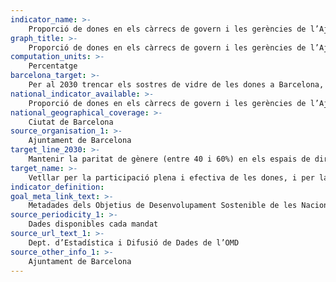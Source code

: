 ```yaml
---
indicator_name: >-
    Proporció de dones en els càrrecs de govern i les gerències de l’Ajuntament de Barcelona
graph_title: >-
    Proporció de dones en els càrrecs de govern i les gerències de l’Ajuntament de Barcelona
computation_units: >-
    Percentatge
barcelona_target: >-
    Per al 2030 trencar els sostres de vidre de les dones a Barcelona, assolint la paritat en els espais de representació i de lideratge polític, econòmic i social
national_indicator_available: >-
    Proporció de dones en els càrrecs de govern i les gerències de l’Ajuntament de Barcelona
national_geographical_coverage: >-
    Ciutat de Barcelona
source_organisation_1: >-
    Ajuntament de Barcelona
target_line_2030: >-
    Mantenir la paritat de gènere (entre 40 i 60%) en els espais de direcció executiva de l’Ajuntament de Barcelona
target_name: >-
    Vetllar per la participació plena i efectiva de les dones, i per la igualtat d’oportunitats de lideratge en tots els àmbits de presa de decisions en la vida política, econòmica i pública
indicator_definition:
goal_meta_link_text: >-
    Metadades dels Objetius de Desenvolupament Sostenible de les Nacions Unides (pdf 894kB)
source_periodicity_1: >-
    Dades disponibles cada mandat
source_url_text_1: >-
    Dept. d’Estadística i Difusió de Dades de l’OMD
source_other_info_1: >-
    Ajuntament de Barcelona
---
```

